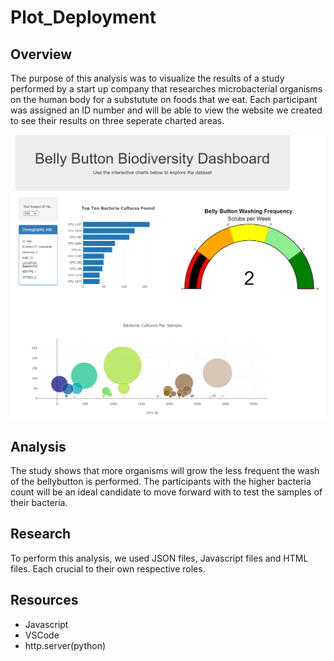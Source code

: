 # Plot_Deployment

## Overview
The purpose of this analysis was to visualize the results of a study performed by a start up company that researches microbacterial organisms on the human body 
for a substutute on foods that we eat. Each participant was assigned an ID number and will be able to view the website we created to see their results on three 
seperate charted areas.

![Dashboard](https://github.com/JGarza4903/Plot_Deployment/blob/main/dashboard.png)

## Analysis
The study shows that more organisms will grow the less frequent the wash of the bellybutton is performed. The participants with the higher bacteria count will be 
an ideal candidate to move forward with to test the samples of their bacteria.

## Research
To perform this analysis, we used JSON files, Javascript files and HTML files. Each crucial to their own respective roles.

## Resources
* Javascript
* VSCode
* http.server(python)
